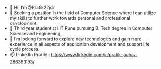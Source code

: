 - 👋 Hi, I’m @Pratik22jdv
- 👀 Seeking a position in the field of Computer Science where I can utilize my skills to further work towards personal and professional development.
- 🌱 Third year student at IIIT Pune pursuing B. Tech degree in Computer Science and Engineering.
- 💞️ I’m looking forward to explore new technologies and gain more experience in all aspects of application development and support life cycle process.
- 📫 LinkedIn Profile : https://www.linkedin.com/in/pratik-jadhav-266383193/

<!---
Pratik22jdv/Pratik22jdv is a ✨ special ✨ repository because its `README.md` (this file) appears on your GitHub profile.
You can click the Preview link to take a look at your changes.
--->
